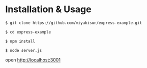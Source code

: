 # Installation & Usage

```bash
$ git clone https://github.com/miyabisun/express-example.git

$ cd express-example

$ npm install

$ node server.js
```

open [http://localhost:3001](http://localhost:3001)
